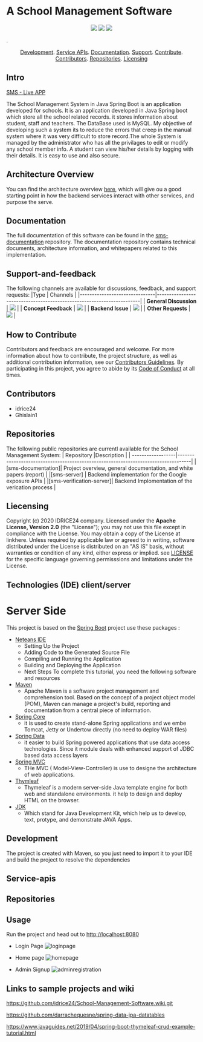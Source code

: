 # A School Management Software
<p align="center">
    <a href="https://github.com/idrice24/School-Management-Software/issues/" title="Open Issues"><img src="https://img.shields.io/github/issues/idrice24/School-Management-Software?style=flat-square "></a>
<a href="https://app.circleci.com/pipelines/github/idrice24/School-Management-Software.svg" title="Circleci"><img src="https://img.shields.io/circleci/build/github/idrice24/School-Management-Software?color=green&logo=red&style=flat-square?style=flat-square"></a>
	<a href="https://github.com/idrice24/School-Management-Software/" title="License"><img src="https://img.shields.io/github/license/idrice24/School-Management-Software?style=flat-square"></a>
</p>
. 
<p align="center">
	<a href="#development">Development</a></a>.
	<a href="#service-apis">Service APIs</a>.
	<a href="#documentation">Documentation</a>.
	<a href="#support-and-feedback">Support</a>.
	<a href="#how-to-contribute">Contribute</a>.
	<a href="#contributors">Contributors</a>.
	<a href="#repositories">Repositories</a>.
	<a href="#liecensing">Licensing</a>
</p>

## Intro
[SMS - Live APP](https://idrice24.github.io/School-Management-Software/)
<p>
The School Management System in Java Spring Boot is an application developed for schools. It is an application developed in Java Spring boot which store all the school related records. it stores information about student, staff and teachers. The DataBase used is MySQL. My objective of developing such a system its to reduce the errors that creep in the manual system where it was very difficult to store record.The whole System is managed by the administrator who has all the privilages to edit or modify any school member info. A student can view his/her details by logging with their details. It is easy to use and also secure.
 </p>
 
 ## Architecture Overview
You can find the architecture overview [here](documents/architecture-overview.md), which will give ou a good starting point in how the backend services interact with other services, and purpose the serve.


## Documentation
The full documentation of this software can be found in the [sms-documentation](https://) repository. The documentation repository contains technical documents, architecture information, and whitepapers related to this implementation.

## Support-and-feedback
The following channels are available for discussions, feedback, and support requests:
|Type							| Channels 																|
|-------------------------------|-----------------------------------------------------------------------|
| **General Discussion** | <a href="https://github.com/idrice24/School-Management-Software/issues/new/choose" title="General Discussion"><img src="https://img.shields.io/badge/idrice24-issues-blue"></a></a> |
| **Concept Feedback**	 | <a href="https://github.com/idrice24/School-Management-Software/issues/new/choose"><img src="https://img.shields.io/badge/idrice24-issues-blue"></a></a> |
| **Backend Issue**		 | <a href="https://github.com/idrice24/School-Management-Software/issues/new/choose"><img src="https://img.shields.io/badge/idrice24-issues-blue"></a></a> |
| **Other Requests**	 | <a href="idrice.tsafouet@yahoo.com" title="Email IDRICE24 Team"><img src="https://img.shields.io/badge/idrice24-issues-blue"></a></a> |

## How to Contribute
Contributors and feedback are encouraged and welcome. For more information about how to contribute, the project structure, as well as additional contribution information, see our [Contributors Guidelines](./CONTRIBUTING.md). By participating in this project, you agree to abide by its [Code of Conduct](./CODE:OF_CONDUCT.md) at all times.

## Contributors 
- idrice24
- Ghislain1
## Repositories
The following public repositories are currentl available for the School Management System:
| Repository		|Description																		|
| ------------------|-----------------------------------------------------------------------------------|
|[sms-documentation]| Project overview, general documentation, and white papers (report)				|
|[sms-server]		| Backend implementation for the Google exposure APIs 								|
|[sms-verification-server]| Backend Implomentation of the verication process							|

## Liecensing
Copyright (c) 2020 IDRICE24 company.
Licensed under the **Apache License, Version 2.0** (the "License"); you may not use this file except in compliance with the License.
You may obtain a copy of the License at linkhere.
Unless required by applicable law or agreed to in writing, software distributed under the License is distributed on an "AS IS" basis, without warranties or condition of any kind, either express or implied. see [LICENSE](./LICENSE) for the specific language governing permisssions and limitations under the License.

## Technologies (IDE) client/server
# Server Side
This project is based on the [Spring Boot](http://projects.spring.io/spring-boot/) project use these packages :
- [Neteans IDE](https://netbeans.org/index.html)
    - Setting Up the Project
    - Adding Code to the Generated Source File
    - Compiling and Running the Application
    - Building and Deploying the Application
    - Next Steps
  To complete this tutorial, you need the following software and resources
- [Maven](https://maven.apache.org/)
    - Apache Maven is a software project management and comprehension tool. Based on the concept of a project object model (POM), Maven can manage a project's build, reporting and documentation from a central piece of information.
- [Spring Core](https://spring.io/projects/spring-boot)
    - it is used to create stand-alone Spring applications and we embe Tomcat, Jetty or Undertow directly (no need to deploy WAR files)
- [Spring Data](https://spring.io/projects/spring-data-jdbc)
    -  it easier to build Spring powered applications that use data access technologies. Since it module deals with enhanced support of JDBC based data access layers
- [Spring MVC](https://www.tutorialspoint.com/spring/spring_web_mvc_framework.htm)
    - THe MVC ( Model-View-Controller) is use to designe the architecture of web applications.
- [Thymleaf](https://www.thymeleaf.org/)
    - Thymeleaf is a modern server-side Java template engine for both web and standalone environments. it help to design and deploy HTML on the browser.
- [JDK](http://java.sun.com/javase/downloads/index.jsp)
    - Which stand for Java Development Kit, which help us to develop, text, protype, and demonstrate JAVA Apps.

## Development
The project is created with Maven, so you just need to import it to your IDE and build the project to resolve the dependencies

## Service-apis

## Repositories

## Usage 
Run the project and head out to [http://localhost:8080](http://localhost:8080)
* Login Page
![loginpage](https://github.com/idrice24/School-Management-Software/blob/master/src/main/resources/static/images/adminlogin.PNG)

* Home page
![homepage](https://github.com/idrice24/School-Management-Software/blob/master/src/main/resources/static/images/home%20page.PNG)
* Admin Signup
![adminregistration](https://github.com/idrice24/School-Management-Software/blob/master/src/main/resources/static/images/adminregistration.PNG)


## Links to sample projects and wiki
https://github.com/idrice24/School-Management-Software.wiki.git

https://github.com/darrachequesne/spring-data-jpa-datatables

https://www.javaguides.net/2019/04/spring-boot-thymeleaf-crud-example-tutorial.html
